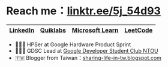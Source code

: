 # Reach me：[linktr.ee/5j_54d93](https://linktr.ee/5j_54d93)
|[LinkedIn](https://www.linkedin.com/in/5j54d93/)|[Quiklabs](https://google.qwiklabs.com/public_profiles/6433a491-5473-4802-83f6-c765698f18b9)|[Microsoft Learn](https://docs.microsoft.com/zh-tw/users/ricky-chuang/)|[LeetCode](https://leetcode.com/5j_54d93/)|
|:-:|:-:|:-:|:-:|
- 👨🏻‍💻 HPSer at Google Hardware Product Sprint
- 🧑🏻‍💻 GDSC Lead at [Google Developer Student Club NTOU](https://gdsc.community.dev/national-taiwan-ocean-university/)
- 🇹🇼 Blogger from Taiwan：[sharing-life-in-tw.blogspot.com](https://sharing-life-in-tw.blogspot.com)

<!---
5j54d93/5j54d93 is a ✨ special ✨ repository because its `README.md` (this file) appears on your GitHub profile.
You can click the Preview link to take a look at your changes.
--->
